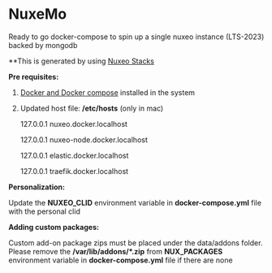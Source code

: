 # NuxeMo
Ready to go docker-compose to spin up a single nuxeo instance (LTS-2023) backed by mongodb

**This is generated by using <a href="https://github.com/bdelbosc/nuxeo-stacks">Nuxeo Stacks</a>


**Pre requisites:**

1. [Docker and Docker compose](https://docs.docker.com/compose/install/) installed in the system

2. Updated host file: **/etc/hosts** (only in mac)

      127.0.0.1 nuxeo.docker.localhost

      127.0.0.1 nuxeo-node.docker.localhost

      127.0.0.1 elastic.docker.localhost

      127.0.0.1 traefik.docker.localhost
      
      
      
**Personalization:**

Update the **NUXEO_CLID** environment variable in **docker-compose.yml** file with the personal clid

**Adding custom packages:**

Custom add-on package zips must be placed under the data/addons folder. Please remove the **/var/lib/addons/*.zip** from **NUX_PACKAGES** environment variable in **docker-compose.yml** file if there are none
